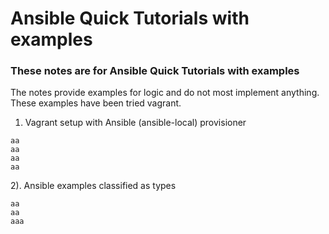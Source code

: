 # Ansible Quick Tutorials with examples
### These notes are for Ansible Quick Tutorials with examples

The notes provide examples for logic and do  not most implement anything. These examples have been tried vagrant.


1) Vagrant setup with Ansible (ansible-local) provisioner
````
aa
aa
aa
aa
``````

2). Ansible examples classified as types
````
aa
aa
aaa
``````